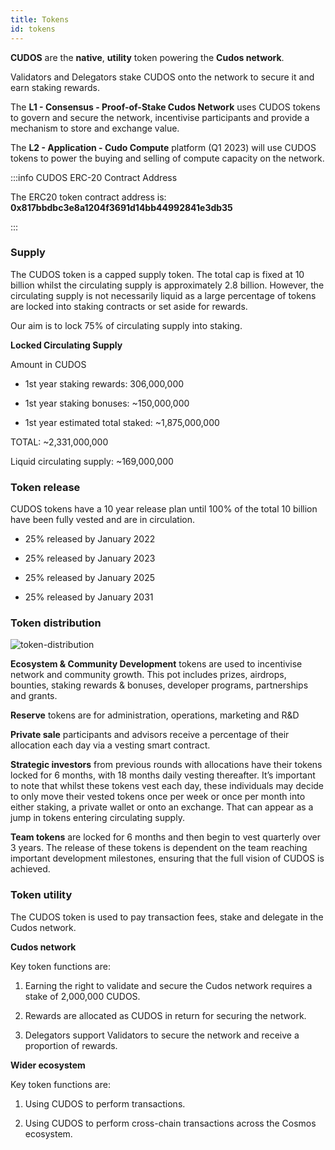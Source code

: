 ```yaml
---
title: Tokens 
id: tokens
---
```


**CUDOS** are the **native**, **utility** token powering the **Cudos network**. 

Validators and Delegators stake CUDOS onto the network to secure it and earn staking rewards.

The **L1 - Consensus - Proof-of-Stake Cudos Network** uses CUDOS tokens to govern and secure the network, incentivise participants and provide a mechanism to store and exchange value.

The **L2 - Application - Cudo Compute** platform (Q1 2023) will use CUDOS tokens to power the buying and selling of compute capacity on the network.

:::info CUDOS ERC-20 Contract Address

The ERC20 token contract address is:
**0x817bbdbc3e8a1204f3691d14bb44992841e3db35**

:::

### Supply

The CUDOS token is a capped supply token. The total cap is fixed at 10 billion whilst the circulating supply is approximately 2.8 billion. However, the circulating supply is not necessarily liquid as a large percentage of tokens are locked into staking contracts or set aside for rewards.  

Our aim is to lock 75% of circulating supply into staking. 

**Locked Circulating Supply**

Amount in CUDOS

* 1st year staking rewards: 306,000,000

* 1st year staking bonuses: ~150,000,000

* 1st year estimated total staked: ~1,875,000,000

TOTAL: ~2,331,000,000

Liquid circulating supply: ~169,000,000

### Token release 

CUDOS tokens have a 10 year release plan until 100% of the total 10 billion have been fully vested and are in circulation. 

* 25% released by January 2022

* 25% released by January 2023

* 25% released by January 2025

* 25% released by January 2031

### Token distribution

![token-distribution](@site/static/img/token-distribution.png)

**Ecosystem & Community Development** tokens are used to incentivise network and community growth. This pot includes prizes, airdrops, bounties, staking rewards & bonuses, developer programs, partnerships and grants.

**Reserve** tokens are for administration, operations, marketing and R&D

**Private sale** participants and advisors receive a percentage of their allocation each day via a vesting smart contract. 

**Strategic investors** from previous rounds with allocations have their tokens locked for 6 months, with 18 months daily vesting thereafter. It’s important to note that whilst these tokens vest each day, these individuals may decide to only move their vested tokens once per week or once per month into either staking, a private wallet or onto an exchange. That can appear as a jump in tokens entering circulating supply.

**Team tokens** are locked for 6 months and then begin to vest quarterly over 3 years. The release of these tokens is dependent on the team reaching important development milestones, ensuring that the full vision of CUDOS is achieved.


### Token utility

The CUDOS token is used to pay transaction fees, stake and delegate in the Cudos network. 

**Cudos network**

Key token functions are:

1. Earning the right to validate and secure the Cudos network requires a stake of 2,000,000 CUDOS. 

2. Rewards are allocated as CUDOS in return for securing the network. 

3. Delegators support Validators to secure the network and receive a proportion of rewards. 

**Wider ecosystem**

Key token functions are:

1. Using CUDOS to perform transactions. 

2. Using CUDOS to perform cross-chain transactions across the Cosmos ecosystem.








